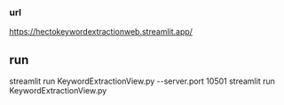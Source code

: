 ### url
https://hectokeywordextractionweb.streamlit.app/

## run
streamlit run KeywordExtractionView.py --server.port 10501
streamlit run KeywordExtractionView.py
